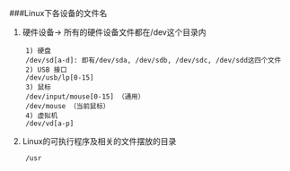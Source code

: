###Linux下各设备的文件名

1. 硬件设备-> 所有的硬件设备文件都在/dev这个目录内
```text
    1) 硬盘
    /dev/sd[a-d]: 即有/dev/sda, /dev/sdb, /dev/sdc, /dev/sdd这四个文件
    2) USB 接口
    /dev/usb/lp[0-15] 
    3) 鼠标	
    /dev/input/mouse[0-15] （通用） 
    /dev/mouse （当前鼠标）
    4) 虚拟机
    /dev/vd[a-p] 
```

2. Linux的可执行程序及相关的文件摆放的目录
```text
    /usr
```